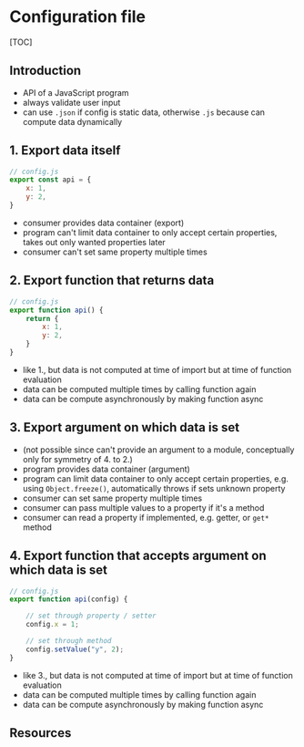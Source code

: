 # Configuration file

[TOC]


<!-- todo: finish, revise title -->

## Introduction

- API of a JavaScript program
- always validate user input
- can use `.json` if config is static data, otherwise `.js` because can compute data dynamically



## 1. Export data itself

```javascript
// config.js
export const api = {
    x: 1,
    y: 2,
}
```

- consumer provides data container (export)
- program can't limit data container to only accept certain properties, takes out only wanted properties later
- consumer can't set same property multiple times



## 2. Export function that returns data

```javascript
// config.js
export function api() {
    return {
        x: 1,
        y: 2,
    }
}
```

- like 1., but data is not computed at time of import but at time of function evaluation
- data can be computed multiple times by calling function again
- data can be compute asynchronously by making function async



## 3. Export argument on which data is set

- (not possible since can't provide an argument to a module, conceptually only for symmetry of 4. to 2.)
- program provides data container (argument)
- program can limit data container to only accept certain properties, e.g. using `Object.freeze()`, automatically throws if sets unknown property
- consumer can set same property multiple times
- consumer can pass multiple values to a property if it's a method
- consumer can read a property if implemented, e.g. getter, or `get*` method



## 4. Export function that accepts argument on which data is set

```javascript
// config.js
export function api(config) {

    // set through property / setter
    config.x = 1;

    // set through method
    config.setValue("y", 2);
}
```

- like 3., but data is not computed at time of import but at time of function evaluation
- data can be computed multiple times by calling function again
- data can be compute asynchronously by making function async



## Resources